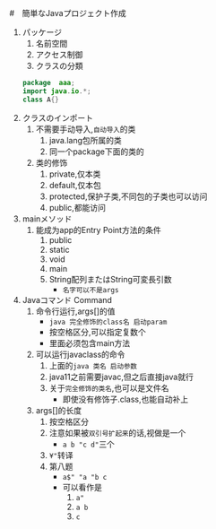 
#　簡単なJavaプロジェクト作成
1. パッケージ
    1. 名前空間
    2. アクセス制御
    3. クラスの分類
    ```java
    package  aaa;
    import java.io.*;
    class A{}
    ```
2. クラスのインポート
    1. 不需要手动导入,`自动导入`的类
        1. java.lang包所属的类
        2. 同一个package下面的类的
    2. 类的修饰
        1. private,仅本类
        2. default,仅本包
        3. protected,保护子类,不同包的子类也可以访问
        4. public,都能访问
3. mainメソッド
    1. 能成为app的Entry Point方法的条件
        1. public
        2. static
        3. void
        4. main
        5. String配列またはString可変長引数
            - `名字可以不是args`
4. Javaコマンド Command
    1. 命令行运行,args[]的值
        - `java 完全修饰的class名 启动param`
        - 按空格区分,可以指定复数个
        - 里面必须包含main方法
    2. 可以运行javaclass的命令
        1. 上面的`java 类名 启动参数`
        2. java11之前需要javac,但之后直接java就行
        3. 关于`完全修饰的类名`,也可以是文件名
            - 即使没有修饰子.class,也能自动补上
    3. args[]的长度
        1. 按空格区分
        2. 注意如果被`双引号扩起来`的话,视做是一个
            - `a b "c d"`三个
        3. `¥"`转译
        4. 第八题
            - `a$" "a "b c`
            - 可以看作是
                1. `a"`
                2. `a b`
                3. `c`
